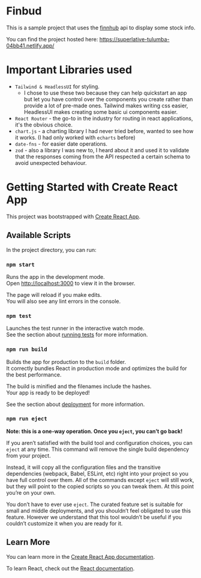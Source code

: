 # Finbud

This is a sample project that uses the [finnhub](https://finnhub.io/) api to display some stock info.

You can find the project hosted here: https://superlative-tulumba-04bb41.netlify.app/

# Important Libraries used

- `Tailwind & HeadlessUI` for styling.
  - I chose to use these two because they can help quickstart an app but let you have control over the components you create rather than provide a lot of pre-made ones. Tailwind makes writing css easier, HeadlessUI makes creating some basic ui components easier.
- `React Router` - the go-to in the industry for routing in react applications, it's the obvious choice.
- `chart.js` - a charting library I had never tried before, wanted to see how it works. (I had only worked with `echarts` before)
- `date-fns` - for easier date operations.
- `zod` - also a library I was new to, I heard about it and used it to validate that the responses coming from the API respected a certain schema to avoid unexpected behaviour.

# Getting Started with Create React App

This project was bootstrapped with [Create React App](https://github.com/facebook/create-react-app).

## Available Scripts

In the project directory, you can run:

### `npm start`

Runs the app in the development mode.\
Open [http://localhost:3000](http://localhost:3000) to view it in the browser.

The page will reload if you make edits.\
You will also see any lint errors in the console.

### `npm test`

Launches the test runner in the interactive watch mode.\
See the section about [running tests](https://facebook.github.io/create-react-app/docs/running-tests) for more information.

### `npm run build`

Builds the app for production to the `build` folder.\
It correctly bundles React in production mode and optimizes the build for the best performance.

The build is minified and the filenames include the hashes.\
Your app is ready to be deployed!

See the section about [deployment](https://facebook.github.io/create-react-app/docs/deployment) for more information.

### `npm run eject`

**Note: this is a one-way operation. Once you `eject`, you can’t go back!**

If you aren’t satisfied with the build tool and configuration choices, you can `eject` at any time. This command will remove the single build dependency from your project.

Instead, it will copy all the configuration files and the transitive dependencies (webpack, Babel, ESLint, etc) right into your project so you have full control over them. All of the commands except `eject` will still work, but they will point to the copied scripts so you can tweak them. At this point you’re on your own.

You don’t have to ever use `eject`. The curated feature set is suitable for small and middle deployments, and you shouldn’t feel obligated to use this feature. However we understand that this tool wouldn’t be useful if you couldn’t customize it when you are ready for it.

## Learn More

You can learn more in the [Create React App documentation](https://facebook.github.io/create-react-app/docs/getting-started).

To learn React, check out the [React documentation](https://reactjs.org/).
